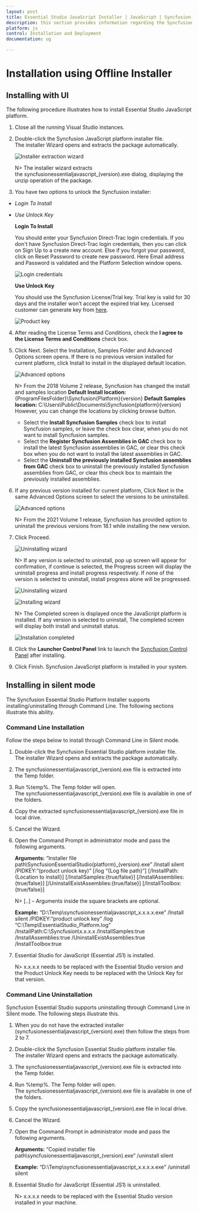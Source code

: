 ```yaml
---
layout: post
title: Essential Studio JavaScript Installer | JavaScript | Syncfusion
description: this section provides information regarding the Syncfusion Offline JavaScript installer and steps for installing it
platform: js
control: Installation and Deployment
documentation: ug

---
```


# Installation using Offline Installer

## Installing with UI   

The following procedure illustrates how to install Essential Studio JavaScript platform.

1. Close all the running Visual Studio instances.

2. Double-click the Syncfusion JavaScript platform installer file. The installer Wizard opens and extracts the package automatically.

   ![Installer extraction wizard](Platform_images/Step-by-Step-Installation_img1.png)

   N> The installer wizard extracts the syncfusionessentialjavascript_(version).exe dialog, displaying the unzip operation of the package.

3. You have two options to unlock the Syncfusion installer:

   
* *Login To Install*
   
* *Use Unlock Key*
   
   
   
   **Login To Install**
   
   You should enter your Syncfusion Direct-Trac login credentials. If you don't have Syncfusion Direct-Trac login credentials, then you can click on Sign Up to a create new account. Else if you forgot your password, click on Reset Password to create new password. Here Email address and Password is validated and the Platform Selection window opens.

   ![Login credentials](Platform_images/Step-by-Step-Installation_img2.png)   


   **Use Unlock Key**
   
   You should use the Syncfusion License/Trial key. Trial key is valid for 30 days and the installer won't accept the expired trial key. Licensed customer can generate key from [here](https://www.syncfusion.com/kb/2326).

   ![Product key](Platform_images/Step-by-Step-Installation_img3.png)   


4. After reading the License Terms and Conditions, check the **I agree to the License Terms and Conditions** check box.


5. Click Next. Select the Installation, Samples Folder and Advanced Options screen opens. If there is no previous version installed for current platform, click Install to install in the displayed default location.


    ![Advanced options](Platform_images/Step-by-Step-Installation_img4.png)


    N> From the 2018 Volume 2 release, Syncfusion has changed the install and samples location 
	   **Default Install location:** {ProgramFilesFolder}\Syncfusion\{Platform}\{version}
	   **Default Samples location:** C:\Users\Public\Documents\Syncfusion\{platform}\{version}
	   However, you can change the locations by clicking browse button.

   * Select the **Install Syncfusion Samples** check box to install Syncfusion samples, or leave the check box clear, when you do not want to install Syncfusion samples.
   * Select the **Register Syncfusion Assemblies in GAC** check box to install the latest Syncfusion assemblies in GAC, or clear this check box when you do not want to install the latest assemblies in GAC.
   * Select the **Uninstall the previously installed Syncfusion assemblies from GAC** check box to uninstall the previously installed Syncfusion assemblies from GAC, or clear this check box to maintain the previously installed assemblies.


6.  If any previous version installed for current platform, Click Next in the same Advanced Options screen to select the versions to be uninstalled.


    ![Advanced options](Platform_images/Step-by-Step-Installation_img7.png)
	
	
	N> From the 2021 Volume 1 release, Syncfusion has provided option to uninstall the previous versions from 18.1 while installing the new version.
	

7.	Click Proceed.

	![Uninstalling wizard](Platform_images/Step-by-Step-Installation_img10.png)
	
	
	N> If any version is selected to uninstall, pop up screen will appear for confirmation, if continue is selected, the Progress screen will display the uninstall progress and install progress respectively. If none of the version is selected to uninstall, install progress alone will be progressed.
	
	
	![Uninstalling wizard](Platform_images/Step-by-Step-Installation_img8.png)
	
	
	![Installing wizard](Platform_images/Step-by-Step-Installation_img5.png)
	
	
	N> The Completed screen is displayed once the JavaScript platform is installed. If any version is selected to uninstall, The completed screen will display both install and uninstall status.

    
	![Installation completed](Platform_images/Step-by-Step-Installation_img9.png)


8. Click the **Launcher Control Panel** link to launch the [Syncfusion Control Panel](https://help.syncfusion.com/common/essential-studio/utilities#dashboard ) after installing.


9. Click Finish. Syncfusion JavaScript platform is installed in your system.

## Installing in silent mode

The Syncfusion Essential Studio Platform Installer supports installing/uninstalling through Command Line. The following sections illustrate this ability. 

### Command Line Installation

Follow the steps below to install through Command Line in Silent mode.

1. Double-click the Syncfusion Essential Studio platform installer file. The installer Wizard opens and extracts the package automatically. 
2. The syncfusionessentialjavascript_(version).exe file is extracted into the Temp folder.
3. Run %temp%. The Temp folder will open. The syncfusionessentialjavascript_(version).exe file is available in one of the folders.
4. Copy the extracted syncfusionessentialjavascript_(version).exe file in local drive.
5. Cancel the Wizard.
6. Open the Command Prompt in administrator mode and pass the following arguments.

   
   **Arguments:** “Installer file path\SyncfusionEssentialStudio(platform)_(version).exe” /Install silent /PIDKEY:“(product unlock key)” [/log “{Log file path}”] [/InstallPath:{Location to install}] [/InstallSamples:{true/false}] [/InstallAssemblies:{true/false}] [/UninstallExistAssemblies:{true/false}] [/InstallToolbox:{true/false}]


   N> [..] – Arguments inside the square brackets are optional.

   **Example:** “D:\Temp\syncfusionessentialjavascript_x.x.x.x.exe” /Install silent /PIDKEY:“product unlock key” /log “C:\Temp\EssentialStudio_Platform.log” /InstallPath:C:\Syncfusion\x.x.x.x /InstallSamples:true /InstallAssemblies:true /UninstallExistAssemblies:true /InstallToolbox:true

	
7. Essential Studio for JavaScript (Essential JS1) is installed.

   N> x.x.x.x needs to be replaced with the Essential Studio version and the Product Unlock Key needs to be replaced with the Unlock Key for that version.
   

### Command Line Uninstallation

Syncfusion Essential Studio supports uninstalling through Command Line in Silent mode. The following steps illustrate this. 

1. When you do not have the extracted installer (syncfusionessentialjavascript_(version).exe) then follow the steps from 2 to 7.
2. Double-click the Syncfusion Essential Studio platform installer file. The installer Wizard opens and extracts the package automatically.
3. The syncfusionessentialjavascript_(version).exe file is extracted into the Temp folder.
4. Run %temp%. The Temp folder will open. The syncfusionessentialjavascript_(version).exe file is available in one of the folders.
5. Copy the syncfusionessentialjavascript_(version).exe file in local drive. 
6. Cancel the Wizard.
7. Open the Command Prompt in administrator mode and pass the following arguments.
   
   **Arguments:** “Copied installer file path\syncfusionessentialjavascript_(version).exe” /uninstall silent 

   **Example:** “D:\Temp\syncfusionessentialjavascript_x.x.x.x.exe" /uninstall silent


8. Essential Studio for JavaScript (Essential JS1) is uninstalled.

   N> x.x.x.x needs to be replaced with the Essential Studio version installed in your machine.
   
   
